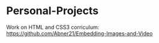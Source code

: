 # Personal-Projects
Work on HTML and CSS3 corriculum: https://github.com/Abner21/Embedding-Images-and-Video
